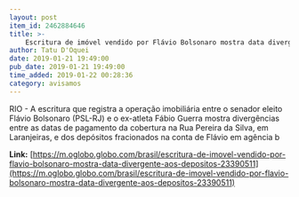 ```yaml
---
layout: post
item_id: 2462884646
title: >-
    Escritura de imóvel vendido por Flávio Bolsonaro mostra data divergente aos depósitos
author: Tatu D'Oquei
date: 2019-01-21 19:49:00
pub_date: 2019-01-21 19:49:00
time_added: 2019-01-22 00:28:36
category: avisamos
---
```


RIO - A escritura que registra a operação imobiliária entre o senador eleito Flávio Bolsonaro (PSL-RJ) e o ex-atleta Fábio Guerra mostra divergências entre as datas de pagamento da cobertura na Rua Pereira da Silva, em Laranjeiras, e dos depósitos fracionados na conta de Flávio em agência b

**Link:** [https://m.oglobo.globo.com/brasil/escritura-de-imovel-vendido-por-flavio-bolsonaro-mostra-data-divergente-aos-depositos-23390511](https://m.oglobo.globo.com/brasil/escritura-de-imovel-vendido-por-flavio-bolsonaro-mostra-data-divergente-aos-depositos-23390511)

